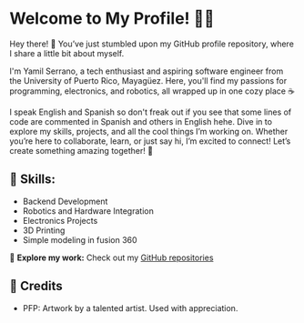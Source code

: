 # Welcome to My Profile! 🎉👋

Hey there! 🎉 You’ve just stumbled upon my GitHub profile repository, where I share a little bit about myself.

I'm Yamil Serrano, a tech enthusiast and aspiring software engineer from the University of Puerto Rico, Mayagüez. Here, you'll find my passions for programming, electronics, and robotics, all wrapped up in one cozy place ☕️

I speak English and Spanish so don't freak out if you see that some lines of code are commented in Spanish and others in English hehe.
Dive in to explore my skills, projects, and all the cool things I’m working on. Whether you’re here to collaborate, learn, or just say hi, I’m excited to connect! Let’s create something amazing together! 🚀
## 🔧 Skills:
- Backend Development
- Robotics and Hardware Integration
- Electronics Projects
- 3D Printing
- Simple modeling in fusion 360

🔗 **Explore my work:**
Check out my [GitHub repositories](https://github.com/Yamil-Serrano)

## 🎨 Credits
- PFP: Artwork by a talented artist. Used with appreciation.




